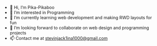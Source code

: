 - 👋 Hi, I’m Pika-Pikaboo
- 👀 I’m interested in Programming
- 🌱 I’m currently learning web development and making RWD layouts for fun
- 💞️ I’m looking forward to collaborate on web design and programming projects
- 📫 Contact me at stevinjack1ina1000@gmail.com

<!---
Pika-Pikaboo/Pika-Pikaboo is a ✨ special ✨ repository because its `README.md` (this file) appears on your GitHub profile.
You can click the Preview link to take a look at your changes.
--->
